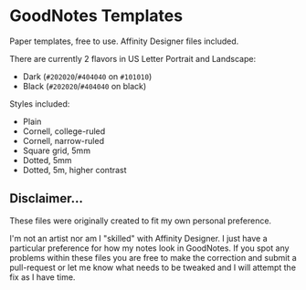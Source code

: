 # GoodNotes Templates
Paper templates, free to use.  Affinity Designer files included. 

There are currently 2 flavors in US Letter Portrait and Landscape:
- Dark (`#202020`/`#404040` on `#101010`)
- Black (`#202020`/`#404040` on black)

Styles included:
- Plain
- Cornell, college-ruled
- Cornell, narrow-ruled
- Square grid, 5mm
- Dotted, 5mm
- Dotted, 5m, higher contrast

## Disclaimer...
These files were originally created to fit my own personal preference.

I'm not an artist nor am I "skilled" with Affinity Designer. I just have a particular preference for how my notes look in GoodNotes. If you spot any problems within these files you are free to make the correction and submit a pull-request or let me know what needs to be tweaked and I will attempt the fix as I have time. 

